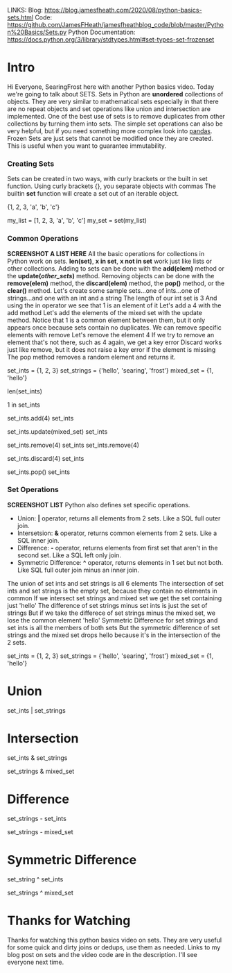 
LINKS:
Blog: https://blog.jamesfheath.com/2020/08/python-basics-sets.html
Code: https://github.com/JamesFHeath/jamesfheathblog_code/blob/master/Python%20Basics/Sets.py
Python Documentation: https://docs.python.org/3/library/stdtypes.html#set-types-set-frozenset

# Intro
Hi Everyone, SearingFrost here with another Python basics video.
Today we're going to talk about SETS.
Sets in Python are **unordered** collections of objects. 
They are very similar to mathematical sets especially in that there are no repeat objects and set operations like union and intersection are implemented. 
One of the best use of sets is to remove duplicates from other collections by turning them into sets. 
The simple set operations can also be very helpful, but if you need something more complex look into [pandas](https://pandas.pydata.org/). 
Frozen Sets are just sets that cannot be modified once they are created. 
This is useful when you want to guarantee immutability. 

### Creating Sets
Sets can be created in two ways, with curly brackets or the built in set function. 
Using curly brackets {}, you separate objects with commas
The builtin **set** function will create a set out of an iterable object. 

{1, 2, 3, 'a', 'b', 'c'}

my_list = [1, 2, 3, 'a', 'b', 'c']
my_set = set(my_list)

### Common Operations
**SCREENSHOT A LIST HERE**
All the basic operations for collections in Python work on sets. 
**len(set)**, **x in set**, **x not in set** work just like lists or other collections.
Adding to sets can be done with the **add(elem)** method or the **update(*other_sets*)** method.
Removing objects can be done with the **remove(elem)** method, the **discard(elem)** method, the **pop()** method, or the **clear()** method.
Let's create some sample sets...one of ints...one of strings...and one with an int and a string
The length of our int set is 3
And using the in operator we see that 1 is an element of it
Let's add a 4 with the add method
Let's add the elements of the mixed set with the update method.
Notice that 1 is a common element between them, but it only appears once because sets contain no duplicates.
We can remove specific elements with remove
Let's remove the element 4
If we try to remove an element that's not there, such as 4 again, we get a key error
Discard works just like remove, but it does not raise a key error if the element is missing
The pop method removes a random element and returns it.

set_ints = {1, 2, 3}
set_strings = {'hello', 'searing', 'frost'}
mixed_set = {1, 'hello'}

len(set_ints)

1 in set_ints

set_ints.add(4)
set_ints

set_ints.update(mixed_set)
set_ints

set_ints.remove(4)
set_ints
set_ints.remove(4)

set_ints.discard(4)
set_ints

set_ints.pop()
set_ints

### Set Operations
**SCREENSHOT LIST**
Python also defines set specific operations.
* Union: **|** operator, returns all elements from 2 sets. Like a SQL full outer join.
* Intersetsion: **&** operator, returns common elements from 2 sets. Like a SQL inner join.
* Difference: **-** operator, returns elements from first set that aren't in the second set. Like a SQL left only join.
* Symmetric Difference: **^** operator, returns elements in 1 set but not both. Like SQL full outer join minus an inner join.

The union of set ints and set strings is all 6 elements
The intersection of set ints and set strings is the empty set, because they contain no elements in common
If we intersect set strings and mixed set we get the set containing just 'hello'
The difference of set strings minus set ints is just the set of strings
But if we take the differece of set strings minus the mixed set, we lose the common element 'hello'
Symmetric Difference for set strings and set ints is all the members of both sets
But the symmetric difference of set strings and the mixed set drops hello because it's in the intersection of the 2 sets.

set_ints = {1, 2, 3}
set_strings = {'hello', 'searing', 'frost'}
mixed_set = {1, 'hello'}

# Union
set_ints | set_strings


# Intersection
set_ints & set_strings

set_strings & mixed_set

# Difference
set_strings - set_ints

set_strings - mixed_set

# Symmetric Difference
set_string ^ set_ints

set_strings ^ mixed_set


# Thanks for Watching
Thanks for watching this python basics video on sets. 
They are very useful for some quick and dirty joins or dedups, use them as needed. 
Links to my blog post on sets and the video code are in the description. 
I'll see everyone next time. 
